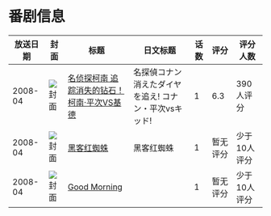 # 番剧信息

|放送日期|封面|标题|日文标题|话数|评分|评分人数|
|---|---|---|---|---|---|---|
|2008-04|![封面](https://lain.bgm.tv/pic/cover/c/9f/26/38122_ZTe97.jpg)|[名侦探柯南 追踪消失的钻石！柯南·平次VS基德](https://bangumi.tv/subject/38122)|名探偵コナン 消えたダイヤを追え! コナン・平次vsキッド!|1|6.3|390人评分|
|2008-04|![封面](https://lain.bgm.tv/pic/cover/c/25/dc/101073_z2Y6I.jpg)|[黑客红蜘蛛](https://bangumi.tv/subject/101073)|黑客红蜘蛛|1|暂无评分|少于10人评分|
|2008-04|![封面](https://lain.bgm.tv/pic/cover/c/4d/33/404729_xMIM4.jpg)|[Good Morning](https://bangumi.tv/subject/404729)||1|暂无评分|少于10人评分|
